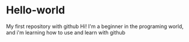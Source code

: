 # Hello-world
My first repository with github
Hi! I'm a beginner in the programing world, and i'm learning how to use and learn with github
